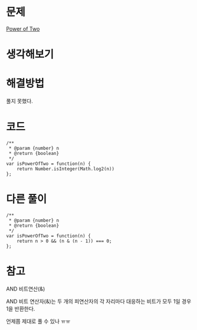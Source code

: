 # 문제

[Power of Two](https://leetcode.com/problems/power-of-two/)

# 생각해보기

# 해결방법

풀지 못했다.

# 코드

```
/**
 * @param {number} n
 * @return {boolean}
 */
var isPowerOfTwo = function(n) {
    return Number.isInteger(Math.log2(n))
};
```

# 다른 풀이

```
/**
 * @param {number} n
 * @return {boolean}
 */
var isPowerOfTwo = function(n) {
    return n > 0 && (n & (n - 1)) === 0;
};
```

# 참고

AND 비트연산(&)

AND 비트 연산자(&)는 두 개의 피연산자의 각 자리마다 대응하는 비트가 모두 1일 경우 1을 반환한다.

언제쯤 제대로 풀 수 있나 ㅠㅠ
